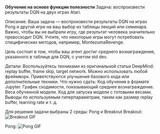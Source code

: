 **Обучение на основе функции полезности**
Задача: воспроизвести результаты DQN на двух играх Atari.

Описание. Ваша задача — воспроизвести результаты DQN на играх Pong и другой игре на ваш выбор из таблицы лекций или семинара. Важно, чтобы вы не выбрали игру, где результат человека значительно превосходит DQN. Учтите, что некоторые игры могут потребовать специфических методов, например, MontezumaRevenge.

Цель состоит в том, чтобы ваш агент достиг среднего вознаграждения, указанного в таблице для DQN, с учетом std dev.

Детали:
Воспользуйтесь техниками из оригинальной статьи DeepMind: replay buffer, frame skip, target network.
Можно использовать любой фреймворк.
Приветствуются улучшения базового кода или дополнительные техники.
Что нужно сдать:
Код обучения в формате Jupyter.
График сходимости, показывающий среднее вознаграждение.
Веса обученной модели.
Код для запуска модели с готовыми весами.
Выводы по используемым гиперпараметрам, таким как размер replay buffer, learning rate и т. д.

Для решения задачи выбраны 2 среды: Pong и Breakout
Breakout:
![Breakout GIF]([https://example.com/example.gif](https://gymnasium.farama.org/_images/breakout.gif)https://gymnasium.farama.org/_images/breakout.gif)

Pong:
![Pong GIF]([[https://example.com/example.gif](https://gymnasium.farama.org/_images/breakout.gif)https://gymnasium.farama.org/_images/breakout.gif](https://gymnasium.farama.org/_images/pong.gif)https://gymnasium.farama.org/_images/pong.gif)
